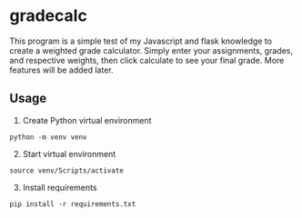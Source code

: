 # gradecalc
This program is a simple test of my Javascript and flask knowledge to create a weighted grade calculator. Simply enter your assignments, grades, and respective weights,
then click calculate to see your final grade. More features will be added later.

## Usage
1. Create Python virtual environment

```shell
python -m venv venv
```

2. Start virtual environment

```shell
source venv/Scripts/activate
```

3. Install requirements

```shell
pip install -r requirements.txt
```
